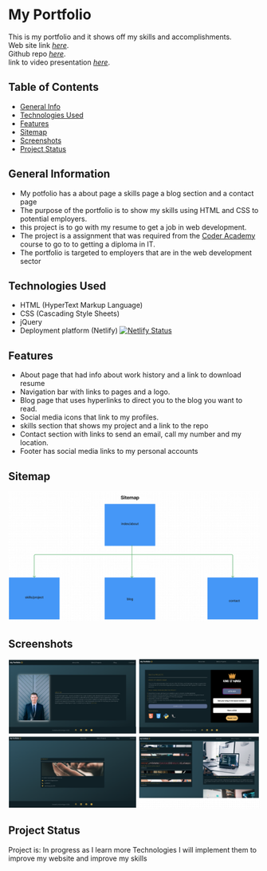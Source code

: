 # My Portfolio

This is my portfolio and it shows off my skills and accomplishments. \
 Web site link [_here_](https://bright-peony-2cc4d9.netlify.app/). \
Github repo [_here_](https://github.com/roger2727/MitchellRoger_T1A2). \
link to video presentation [_here_](https://vimeo.com/manage/videos/742514843).

## Table of Contents

- [General Info](#general-information)
- [Technologies Used](#technologies-used)
- [Features](#features)
- [Sitemap](#sitemap)
- [Screenshots](#screenshots)
- [Project Status](#project-status)

## General Information

- My potfolio has a about page a skills page a blog section and a contact page
- The purpose of the portfolio is to show my skills using HTML and CSS to potential employers.
- this project is to go with my resume to get a job in web development.
- The project is a assignment that was required from the [Coder Academy](https://www.coderacademy.edu.au/) course to go to to getting a diploma in IT.
- The portfolio is targeted to employers that are in the web development sector

## Technologies Used

- HTML (HyperText Markup Language)
- CSS (Cascading Style Sheets)
- jQuery
- Deployment platform (Netlify) [![Netlify Status](https://api.netlify.com/api/v1/badges/72d99ff2-d9fb-4c4f-8555-b8b374aa6b51/deploy-status)](https://app.netlify.com/sites/bright-peony-2cc4d9/deploys)

## Features

- About page that had info about work history and a link to download resume
- Navigation bar with links to pages and a logo.
- Blog page that uses hyperlinks to direct you to the blog you want to read.
- Social media icons that link to my profiles.
- skills section that shows my project and a link to the repo
- Contact section with links to send an email, call my number and my location.
- Footer has social media links to my personal accounts

## Sitemap

![Sitemap](/docs/Screen%20Shot%202022-08-20%20at%202.54.09%20pm.png)

## Screenshots

![Example screenshot](/docs/Screen%20Shot%202022-08-20%20at%208.42.31%20pm.png)

## Project Status

Project is: In progress as I learn more Technologies I will implement them to improve my website and improve my skills
